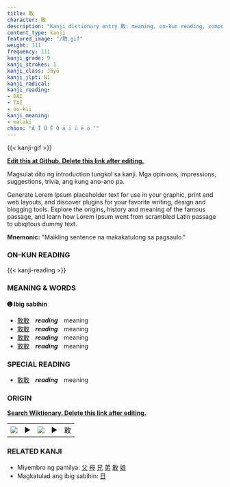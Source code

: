 ```yaml
---
title: 敢
character: 敢
description: "Kanji dictionary entry 敢: meaning, on-kun reading, compounds, origin, related kanji"
content_type: kanji
featured_image: "/敢.gif"
weight: 111
frequency: 111
kanji_grade: 9
kanji_strokes: 1
kanji_class: Jōyō
kanji_jlpt: N1
kanji_radical: 
kanji_reading: 
- DAI
- TAI
- oo-kii
kanji_meaning:
- malaki
chōon: "Ā Ī Ū Ē Ō ā ī ū ē ō ’"
---
```

[//]: # (Don't edit the line below. Kanji animated GIF code is automatically generated.)
{{< kanji-gif >}}

[//]: # (Edit below this line.)

**[Edit this at Github. Delete this link after editing.](https://github.com/tim0g/tim/tree/main/content/kanji/敢/index.md)**

Magsulat dito ng introduction tungkol sa kanji. Mga opinions, impressions, suggestions, trivia, ang kung ano-ano pa.

Generate Lorem Ipsum placeholder text for use in your graphic, print and web layouts, and discover plugins for your favorite writing, design and blogging tools. Explore the origins, history and meaning of the famous passage, and learn how Lorem Ipsum went from scrambled Latin passage to ubiqitous dummy text.
 
**Mnemonic:** "Maikling sentence na makakatulong sa pagsaulo."

### ON-KUN READING

[//]: # (Don't edit the line below. ON-KUN READING code is automatically generated.)
{{< kanji-reading >}}

### MEANING & WORDS

#### ➊ **Ibig sabihin**
  - [敢](../敢)[敢](../敢)　***reading***　meaning
  - [敢](../敢)[敢](../敢)　***reading***　meaning
  - [敢](../敢)[敢](../敢)　***reading***　meaning
  - [敢](../敢)[敢](../敢)　***reading***　meaning

### SPECIAL READING
  - [敢](../敢)[敢](../敢)　***reading***　meaning

### ORIGIN

**[Search Wiktionary. Delete this link after editing.](https://wiktionary.org/wiki/敢)**
<table class="kanji-table"><tr><td>
<img src="60px-敢-bronze.svg.png">
</td><td>▶</td><td>
<img src="60px-敢-oracle.svg.png">
</td><td>▶</td>
<td class="kanji-origin">敢</td>
</tr></table>

### RELATED KANJI
- Miyembro ng pamilya: [父](../父) [母](../母) [兄](../兄) [弟](../弟) [敢](../敢) [娘](../娘)
- Magkatulad ang ibig sabihin: [日](../日)
